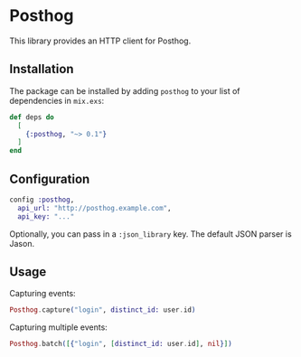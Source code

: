 # Posthog

This library provides an HTTP client for Posthog.

## Installation

The package can be installed by adding `posthog` to your list of dependencies in `mix.exs`:

```elixir
def deps do
  [
    {:posthog, "~> 0.1"}
  ]
end
```

## Configuration

```elixir
config :posthog,
  api_url: "http://posthog.example.com",
  api_key: "..."
```

Optionally, you can pass in a `:json_library` key. The default JSON parser is Jason.

## Usage

Capturing events:

```elixir
Posthog.capture("login", distinct_id: user.id)
```

Capturing multiple events:

```elixir
Posthog.batch([{"login", [distinct_id: user.id], nil}])
```
